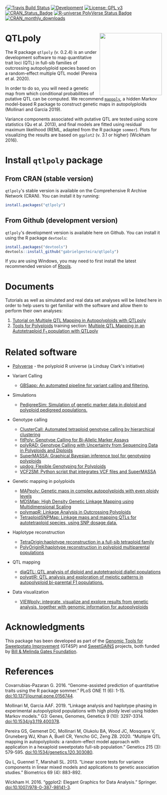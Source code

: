 r[![Travis Build Status](https://app.travis-ci.com/gabrielgesteira/QTLpoly.svg?branch=main)](https://app.travis-ci.com/gabrielgesteira/QTLpoly)
 [![Development](https://img.shields.io/badge/development-active-blue.svg)](https://img.shields.io/badge/development-active-blue.svg)
[![License: GPL v3](https://img.shields.io/badge/License-GPL%20v3-blue.svg)](https://www.gnu.org/licenses/gpl-3.0)
[![CRAN_Status_Badge](https://www.r-pkg.org/badges/version/qtlpoly)](https://cran.r-project.org/package=qtlpoly)
[![R-universe PolyVerse Status Badge](https://polyploids.r-universe.dev/badges/qtlpoly)](https://polyploids.r-universe.dev/badges/qtlpoly)
[![CRAN_monthly_downloads](https://cranlogs.r-pkg.org/badges/qtlpoly)](https://cranlogs.r-pkg.org/badges/qtlpoly?color=orange)



# QTLpoly <img src="https://raw.githubusercontent.com/gabrielgesteira/QTLpoly/main/hex.png" align="right" width="200" />

The R package `qtlpoly` (v. 0.2.4) is an under development software to map quantitative trait loci (QTL) in full-sib families of outcrossing autopolyploid species based on a random-effect multiple QTL model (Pereira et al. 2020). 

In order to do so, you will need a genetic map from which conditional probabilities of putative QTL can be computed. We recommend [`mappoly`](https://cran.r-project.org/package=mappoly), a hidden Markov model-based R package to construct genetic maps in autopolyploids (Mollinari and Garcia 2019).

Variance components associated with putative QTL are tested using score statistics (Qu et al. 2013), and final models are fitted using residual maximum likelihood (REML, adapted from the R package `sommer`). Plots for visualizing the results are based on `ggplot2` (v. 3.1 or higher) (Wickham 2016). 

# Install `qtlpoly` package

## From CRAN (stable version)

`qtlpoly`'s stable version is available on the Comprehensive R Archive Network (CRAN). You can install it by running:

```r
install.packages("qtlpoly")
```

## From Github (development version)

`qtlpoly`'s development version is available here on Github. You can install it using the R package `devtools`:

```r
install.packages("devtools")
devtools::install_github("gabrielgesteira/qtlpoly") 
```

If you are using Windows, you may need to first install the latest recommended version of [Rtools](https://cran.r-project.org/bin/windows/Rtools/).

# Documents 

Tutorials as well as simulated and real data set analyses will be listed here in order to help users to get familiar with the software and allow them to perform their own analyses:

<!-- 1. [Tutorial on Multiple QTL Mapping in Autopolyploids with QTLpoly](https://guilherme-pereira.github.io/QTLpoly/1-tutorial) -->
1. [Tutorial on Multiple QTL Mapping in Autopolyploids with QTLpoly](https://gabrielgesteira.github.io/QTLpoly/docs/1-tutorial)
2. [Tools for Polyploids](https://www.polyploids.org/workshop/2021/january/info) training section: [Multiple QTL Mapping in an Autotetraploid F<sub>1</sub> population with QTLpoly](https://guilherme-pereira.github.io/QTLpoly/2-tetraploid_example.html)


# Related software

* [Polyverse](https://polyploids.r-universe.dev/builds) - the polyploid R universe (a Lindsay Clark's initiative)

* Variant Calling
  *  [GBSapp: An automated pipeline for variant calling and filtering.](https://github.com/bodeolukolu/GBSapp)

* Simulations
  * [PedigreeSim: Simulation of genetic marker data in diploid and polyploid pedigreed populations.](https://www.wur.nl/en/show/Software-PedigreeSim.htm)

* Genotype calling
  * [ClusterCall: Automated tetraploid genotype calling by hierarchical clustering](https://potatobreeding.cals.wisc.edu/software/)
  * [fitPoly: Genotype Calling for Bi-Allelic Marker Assays](https://CRAN.R-project.org/package=fitPoly)
  * [polyRAD: Genotype Calling with Uncertainty from Sequencing Data in Polyploids and Diploids](https://CRAN.R-project.org/package=polyRAD)
  * [SuperMASSA: Graphical Bayesian inference tool for genotyping polyploids](https://bitbucket.org/orserang/supermassa)
  * [updog: Flexible Genotyping for Polyploids](https://CRAN.R-project.org/package=updog)
  * [VCF2SM: Python script that integrates VCF files and SuperMASSA](https://github.com/guilherme-pereira/vcf2sm)
 
* Genetic mapping in polyploids
  * [MAPpoly: Genetic maps in complex autopolyploids with even ploidy levels](https://CRAN.R-project.org/package=mappoly)
  * [MDSMap: High Density Genetic Linkage Mapping using Multidimensional Scaling](https://CRAN.R-project.org/package=MDSMap)
  * [polymapR: Linkage Analysis in Outcrossing Polyploids](https://CRAN.R-project.org/package=polymapR)
  * [TetraploidSNPMap: Linkage maps and mapping QTLs for autotetraploid species, using SNP dosage data.](https://www.bioss.ac.uk/knowledge-exchange/software/TetraploidSNPMap)
  
  
* Haplotype reconstruction
  * [TetraOrigin:haplotype reconstruction in a full-sib tetraploid family](https://github.com/chaozhi/TetraOrigin)
  * [PolyOriginR:haplotype reconstruction in polyploid multiparental populations](https://github.com/chaozhi/PolyOriginR)

* QTL mapping
  * [diaQTL: QTL analysis of diploid and autotetraploid diallel populations](https://github.com/jendelman/diaQTL)
  * [polyqtlR: QTL analysis and exploration of meiotic patterns in autopolyploid bi-parental F1 populations.](https://CRAN.R-project.org/package=polyqtlR)
  
* Data visualization
  * [VIEWpoly: integrate, visualize and explore results from genetic analysis, together with genomic information for autopolyploids](https://CRAN.R-project.org/package=viewpoly)
  

# Acknowledgments

This package has been developed as part of the [Genomic Tools for Sweetpotato Improvement](https://sweetpotatogenomics.cals.ncsu.edu/) (GT4SP) and [SweetGAINS](https://cgspace.cgiar.org/handle/10568/106838) projects, both funded by [Bill \& Melinda Gates Foundation](https://www.gatesfoundation.org/).

# References

Covarrubias-Pazaran G. 2016. “Genome-assisted prediction of quantitative traits using the R package sommer.” PLoS ONE 11 (6): 1-15. [doi:10.1371/journal.pone.0156744](https://doi.org/10.1371/journal.pone.0156744).

Mollinari M, Garcia AAF. 2019. “Linkage analysis and haplotype phasing in experimental autopolyploid populations with high ploidy level using hidden Markov models.” G3: Genes, Genomes, Genetics 9 (10): 3297-3314. [doi:10.1534/g3.119.400378](https://doi.org/10.1534/g3.119.400378).

Pereira GS, Gemenet DC, Mollinari M, Olukolu BA, Wood JC, Mosquera V, Gruneberg WJ, Khan A, Buell CR, Yencho GC, Zeng ZB. 2020. “Multiple QTL mapping in autopolyploids: a random-effect model approach with application in a hexaploid sweetpotato full-sib population.” Genetics 215 (3): 579-595. [doi:10.1534/genetics.120.303080](https://doi.org/10.1534/genetics.120.303080).

Qu L, Guennel T, Marshall SL. 2013. “Linear score tests for variance components in linear mixed models and applications to genetic association studies.” Biometrics 69 (4): 883-892.

Wickham H. 2016. “ggplot2: Elegant Graphics for Data Analysis.” Springer. [doi:10.1007/978-0-387-98141-3](https://link.springer.com/book/10.1007/978-0-387-98141-3).
